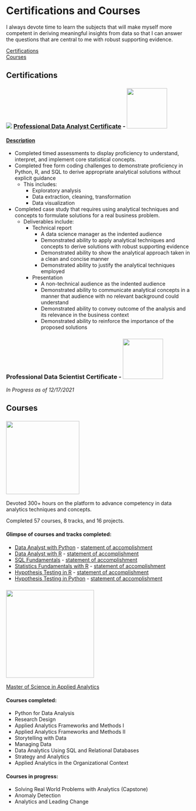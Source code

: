 # Certifications and Courses

I always devote time to learn the subjects that will make myself more competent in deriving meaningful insights from data so that I can answer the questions that are central to me with robust supporting evidence.  

[Certifications](#certifications)  
[Courses](#courses)

## Certifications

### <a href="https://www.datacamp.com/certificate/DA0017572637299#"><img src="https://drive.google.com/uc?id=1e_hAT_wGVY7fMukWqRqZBPcsUN5yxpUn"></a> [Professional Data Analyst Certificate](https://drive.google.com/uc?export=view&id=1M1H8UrQXcgMuSL6U2TiMlN_K8ln0TIFp) - <a href="https://www.datacamp.com/certificate/DA0017572637299#"><img src="https://drive.google.com/uc?id=19nmf8gkikLWx7N0Ez_1uJNbslbUHfCel" width="110"></a>

#### [Description](https://www.datacamp.com/certificate/DA0017572637299)

- Completed timed assessments to display proficiency to understand, interpret, and implement core statistical concepts.  
- Completed free form coding challenges to demonstrate proficiency in Python, R, and SQL to derive appropriate analytical solutions without explicit guidance  
  - This includes:
    - Exploratory analysis
    - Data extraction, cleaning, transformation
    - Data visualization
- Completed case study that requires using analytical techniques and concepts to formulate solutions for a real business problem.
  - Deliverables include:
    - Technical report
      - A data science manager as the indented audience
      - Demonstrated ability to apply analytical techniques and concepts to derive solutions with robust supporting evidence
      - Demonstrated ability to show the analytical approach taken in a clean and concise manner
      - Demonstrated ability to justify the analytical techniques employed
    - Presentation
      - A non-technical audience as the indented audience
      - Demonstrated ability to communicate analytical concepts in a manner that audience with no relevant background could understand
      - Demonstrated ability to convey outcome of the analysis and its relevance in the business context
      - Demonstrated ability to reinforce the importance of the proposed solutions  

### Professional Data Scientist Certificate - <a href="https://www.datacamp.com/certification/data-scientist"><img src="https://drive.google.com/uc?id=19nmf8gkikLWx7N0Ez_1uJNbslbUHfCel" width="110"></a>  

*In Progress as of 12/17/2021*

## Courses
### <a href="https://www.datacamp.com/courses-all"><img src="https://drive.google.com/uc?id=19nmf8gkikLWx7N0Ez_1uJNbslbUHfCel" width="200"></a> 
Devoted 300+ hours on the platform to advance competency in data analytics techniques and concepts.  

Completed 57 courses, 8 tracks, and 16 projects.  

#### Glimpse of courses and tracks completed:  

- [Data Analyst with Python](https://www.datacamp.com/tracks/data-analyst-with-python) - [statement of accomplishment](https://drive.google.com/file/d/19QrYnuL3v1rWdw2VLXXMBDxb1-CzxOP0/view?usp=sharing)  
- [Data Analyst with R](https://www.datacamp.com/tracks/data-analyst-with-r) - [statement of accomplishment](https://drive.google.com/file/d/1FT4v7-WFQpN5lRMI8Psvhbh1Md_9Cqnd/view?usp=sharing)  
- [SQL Fundamentals](https://www.datacamp.com/tracks/sql-fundamentals) - [statement of accomplishment](https://drive.google.com/file/d/1i8DBK4M_VrtnuDW-gMfRQvpfXzVSBz81/view?usp=sharing)  
- [Statistics Fundamentals with R](https://www.datacamp.com/tracks/learn-statistics-with-r) - [statement of accomplishment](https://drive.google.com/file/d/1WiZ8daOuGU760WtAyVtzKCJWABX-YjQR/view?usp=sharing)  
- [Hypothesis Testing in R](https://www.datacamp.com/courses/hypothesis-testing-in-r) - [statement of accomplishment](https://drive.google.com/file/d/106PBTvyG-4PYQ5gfm4NYjcRgAeNEcnvc/view?usp=sharing)  
- [Hypothesis Testing in Python](https://www.datacamp.com/courses/hypothesis-testing-in-python) - [statement of accomplishment](https://drive.google.com/file/d/1DNHHeg8k_7KQC4i2yFrQQ3Stg5CtY296/view?usp=sharing)  

### <a href="https://sps.columbia.edu/academics/masters/applied-analytics/full-time-master-science/curriculum-courses"><img src="https://drive.google.com/uc?id=1c5oB2F9Gp1MlKOy_k8fLn7MCrkpAATP4" width="240"></a>  

[Master of Science in Applied Analytics](https://sps.columbia.edu/academics/masters/applied-analytics/full-time-master-science/curriculum-courses)  

#### Courses completed:  

- Python for Data Analysis
- Research Design
- Applied Analytics Frameworks and Methods I
- Applied Analytics Frameworks and Methods II
- Storytelling with Data
- Managing Data
- Data Analytics Using SQL and Relational Databases  
- Strategy and Analytics  
- Applied Analytics in the Organizational Context

#### Courses in progress:  

- Solving Real World Problems with Analytics (Capstone)  
- Anomaly Detection  
- Analytics and Leading Change  